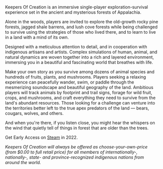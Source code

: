 Keepers Of Creation is an immersive single-player exploration-survival experience set in the ancient and mysterious forests of Appalachia.

Alone in the woods, players are invited to explore the old-growth rocky pine forests, jagged shale barrens, and lush cove forests while being challenged to survive using the strategies of those who lived there, and to learn to live in a land with a mind of its own.

Designed with a meticulous attention to detail, and in cooperation with indigenous artisans and artists.  Complex simulations of human, animal, and natural dynamics are woven together into a rich and layered environment, immersing you in a beautiful and fascinating world that breathes with life.

Make your own story as you survive among dozens of animal species and hundreds of fruits, plants, and mushrooms.  Players seeking a relaxing experience can peacefully wander, swim, or paddle through the mesmerizing soundscape and beautiful geography of the land.  Ambitious players will track animals by footprint and trail signs, forage for wild fruit, crops, and mushrooms, and craft everything they need to survive from the land's abundant resources.  Those looking for a challenge can venture into the territories better left to the true apex predators of the land — bears, cougars, wolves, and others.

And when you're there, if you listen close, you might hear the whispers on the wind that quietly tell of things in forest that are older than the trees.

Get Early Access on [Steam](https://store.steampowered.com/dev/appalachia) in 2022.

*Keepers Of Creation will always be offered as choose-your-own-price (from $0.00 to full retail price) for all members of internationally-, nationally-, state- and province-recognized indigenous nations from around the world.*
